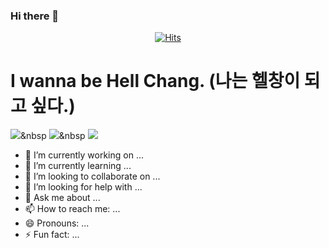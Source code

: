### Hi there 👋

 <div align=center>
	
[![Hits](https://hits.seeyoufarm.com/api/count/incr/badge.svg?url=https%3A%2F%2Fgithub.com%2Fyeon-dong&count_bg=%23FF0000&title_bg=%230015FF&icon=&icon_color=%23CB9F00&title=hits&edge_flat=false)](https://hits.seeyoufarm.com)
	
  </div>

# I wanna be Hell Chang. (나는 헬창이 되고 싶다.)

<img src="https://img.shields.io/badge/Android-3DDC84?style=flat-square&logo=Android&logoColor=white"/>&nbsp
<img src="https://img.shields.io/badge/Python-3766AB?style=flat-square&logo=Python&logoColor=white"/></a>&nbsp
<a href="https://www.instagram.com/east_yeon_/"><img src="https://img.shields.io/badge/Instagram-E4405F?style=flat-square&logo=Instagram&logoColor=white&link=https://www.instagram.com/east_yeon_/"/></a>

- 🔭 I’m currently working on ... 
- 🌱 I’m currently learning ...
- 👯 I’m looking to collaborate on ...
- 🤔 I’m looking for help with ...
- 💬 Ask me about ...
- 📫 How to reach me: ...
- 😄 Pronouns: ...
- ⚡ Fun fact: ...

